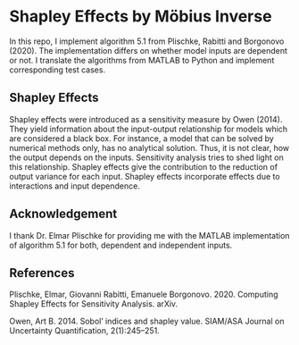 # Shapley Effects by Möbius Inverse

In this repo, I implement algorithm 5.1 from Plischke, Rabitti and Borgonovo (2020). The
implementation differs on whether model inputs are dependent or not. I translate the
algorithms from MATLAB to Python and implement corresponding test cases.

## Shapley Effects

Shapley effects were introduced as a sensitivity measure by Owen (2014). They yield information
about the input-output relationship for models which are considered a black box. For instance,
a model that can be solved by numerical methods only, has no analytical solution. Thus,
it is not clear, how the output depends on the inputs. Sensitivity analysis tries to shed
light on this relationship. Shapley effects give the contribution to the reduction of
output variance for each input. Shapley effects incorporate effects due to interactions
and input dependence.

## Acknowledgement

I thank Dr. Elmar Plischke for providing me with the MATLAB implementation of algorithm 5.1 for both,
dependent and independent inputs.

## References

Plischke, Elmar, Giovanni Rabitti, Emanuele Borgonovo. 2020. Computing Shapley Effects for Sensitivity Analysis. arXiv.

Owen, Art B. 2014. Sobol’ indices and shapley value. SIAM/ASA Journal on Uncertainty Quantification, 2(1):245–251.